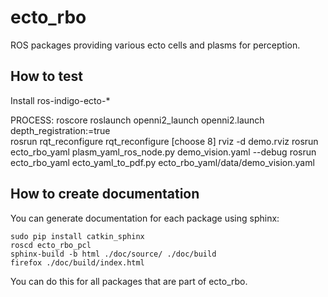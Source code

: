 # ecto_rbo

ROS packages providing various ecto cells and plasms for perception.

## How to test

Install ros-indigo-ecto-*

PROCESS:
roscore
roslaunch openni2_launch openni2.launch depth_registration:=true  
rosrun rqt_reconfigure rqt_reconfigure [choose 8]
rviz -d demo.rviz
rosrun ecto_rbo_yaml plasm_yaml_ros_node.py demo_vision.yaml --debug
rosrun ecto_rbo_yaml ecto_yaml_to_pdf.py ecto_rbo_yaml/data/demo_vision.yaml

## How to create documentation

You can generate documentation for each package using sphinx:

```
sudo pip install catkin_sphinx
roscd ecto_rbo_pcl
sphinx-build -b html ./doc/source/ ./doc/build
firefox ./doc/build/index.html
```

You can do this for all packages that are part of ecto_rbo.

